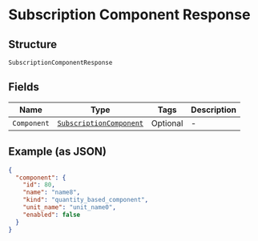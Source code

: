 
# Subscription Component Response

## Structure

`SubscriptionComponentResponse`

## Fields

| Name | Type | Tags | Description |
|  --- | --- | --- | --- |
| `Component` | [`SubscriptionComponent`](../../doc/models/subscription-component.md) | Optional | - |

## Example (as JSON)

```json
{
  "component": {
    "id": 80,
    "name": "name8",
    "kind": "quantity_based_component",
    "unit_name": "unit_name0",
    "enabled": false
  }
}
```

